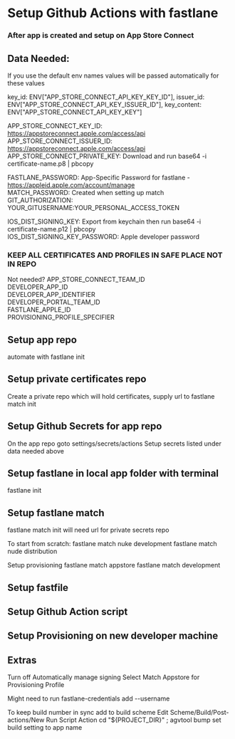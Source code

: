 # Setup Github Actions with fastlane

### After app is created and setup on App Store Connect

## Data Needed:
If you use the default env names values will be passed automatically for these values

  key_id: ENV["APP_STORE_CONNECT_API_KEY_KEY_ID"],
  issuer_id: ENV["APP_STORE_CONNECT_API_KEY_ISSUER_ID"],
  key_content: ENV["APP_STORE_CONNECT_API_KEY_KEY"]

APP_STORE_CONNECT_KEY_ID: https://appstoreconnect.apple.com/access/api<br>
APP_STORE_CONNECT_ISSUER_ID: https://appstoreconnect.apple.com/access/api<br>
APP_STORE_CONNECT_PRIVATE_KEY: Download and run base64 -i certificate-name.p8 | pbcopy<br>

FASTLANE_PASSWORD: App-Specific Password for fastlane - https://appleid.apple.com/account/manage<br>
MATCH_PASSWORD: Created when setting up match<br>
GIT_AUTHORIZATION: YOUR_GITUSERNAME:YOUR_PERSONAL_ACCESS_TOKEN<br>

IOS_DIST_SIGNING_KEY: Export from keychain then run base64 -i certificate-name.p12 | pbcopy<br>
IOS_DIST_SIGNING_KEY_PASSWORD: Apple developer password<br>

### KEEP ALL CERTIFICATES AND PROFILES IN SAFE PLACE NOT IN REPO

Not needed?
APP_STORE_CONNECT_TEAM_ID<br>
DEVELOPER_APP_ID<br>
DEVELOPER_APP_IDENTIFIER<br>
DEVELOPER_PORTAL_TEAM_ID<br>
FASTLANE_APPLE_ID<br>
PROVISIONING_PROFILE_SPECIFIER<br>



## Setup app repo
  automate with fastlane init


## Setup private certificates repo
  Create a private repo which will hold certificates,
  supply url to fastlane match init

## Setup Github Secrets for app repo
  On the app repo goto settings/secrets/actions
  Setup secrets listed under data needed above


## Setup fastlane in local app folder with terminal
  fastlane init


## Setup fastlane match
  fastlane match init
    will need url for private secrets repo

  To start from scratch:
    fastlane match nuke development
    fastlane match nude distribution

  Setup provisioning
    fastlane match appstore
    fastlane match development


## Setup fastfile


## Setup Github Action script


## Setup Provisioning on new developer machine


## Extras
  Turn off Automatically manage signing
  Select Match Appstore for Provisioning Profile

  Might need to run fastlane-credentials add --username

  To keep build number in sync add to build scheme
  Edit Scheme/Build/Post-actions/New Run Script Action
  cd "${PROJECT_DIR}" ; agvtool bump
  set build setting to app name
